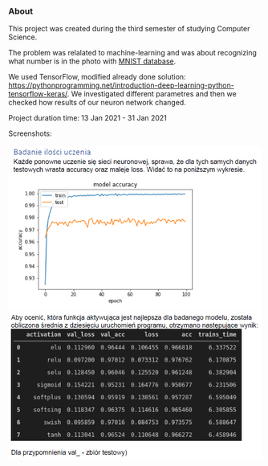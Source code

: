 ### About

This project was created during the third semester of studying Computer Science.

The problem was relalated to machine-learning and was about recognizing what number is in the photo with <a href="https://en.wikipedia.org/wiki/MNIST_database">MNIST database</a>.

We used TensorFlow, modified already done solution: https://pythonprogramming.net/introduction-deep-learning-python-tensorflow-keras/. We investigated different parametres and then we checked how results of our neuron network changed.

Project duration time: 13 Jan 2021 - 31 Jan 2021

Screenshots: <br> <br>
<img src="https://github.com/wysockif/numbers-classification/blob/master/docs/screenshots/model%20accuracy%20and%20epochs.PNG" alt="drawing" width="600px"/>
<img src="https://github.com/wysockif/numbers-classification/blob/master/docs/screenshots/activation.PNG" alt="drawing" width="600px"/>
